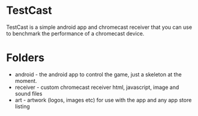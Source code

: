TestCast
=
TestCast is a simple android app and chromecast receiver that you can use to benchmark the 
performance of a chromecast device.

Folders
=
* android - the android app to control the game, just a skeleton at the moment.
* receiver - custom chromecast receiver html, javascript, image and sound files
* art - artwork (logos, images etc) for use with the app and any app store listing